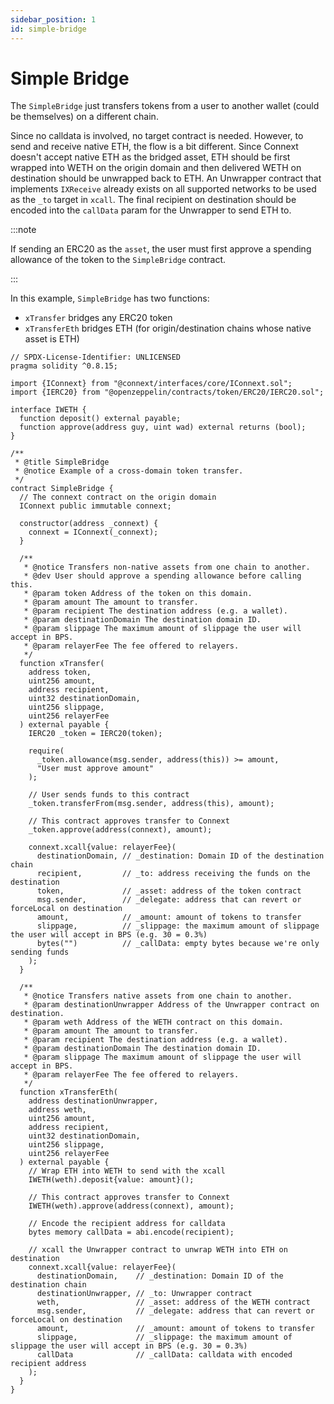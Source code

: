 ```yaml
---
sidebar_position: 1
id: simple-bridge
---
```


# Simple Bridge

The `SimpleBridge` just transfers tokens from a user to another wallet (could be themselves) on a different chain.

Since no calldata is involved, no target contract is needed. However, to send and receive native ETH, the flow is a bit different. Since Connext doesn't accept native ETH as the bridged asset, ETH should be first wrapped into WETH on the origin domain and then delivered WETH on destination should be unwrapped back to ETH. An Unwrapper contract that implements `IXReceive` already exists on all supported networks to be used as the `_to` target in `xcall`. The final recipient on destination should be encoded into the `callData` param for the Unwrapper to send ETH to.

:::note

If sending an ERC20 as the `asset`, the user must first approve a spending allowance of the token to the `SimpleBridge` contract.

:::

In this example, `SimpleBridge` has two functions:
- `xTransfer` bridges any ERC20 token
- `xTransferEth` bridges ETH (for origin/destination chains whose native asset is ETH)

```solidity showLineNumbers
// SPDX-License-Identifier: UNLICENSED
pragma solidity ^0.8.15;

import {IConnext} from "@connext/interfaces/core/IConnext.sol";
import {IERC20} from "@openzeppelin/contracts/token/ERC20/IERC20.sol";

interface IWETH {
  function deposit() external payable;
  function approve(address guy, uint wad) external returns (bool);
}

/**
 * @title SimpleBridge
 * @notice Example of a cross-domain token transfer.
 */
contract SimpleBridge {
  // The connext contract on the origin domain
  IConnext public immutable connext;

  constructor(address _connext) {
    connext = IConnext(_connext);
  }

  /**
   * @notice Transfers non-native assets from one chain to another.
   * @dev User should approve a spending allowance before calling this.
   * @param token Address of the token on this domain.
   * @param amount The amount to transfer.
   * @param recipient The destination address (e.g. a wallet).
   * @param destinationDomain The destination domain ID.
   * @param slippage The maximum amount of slippage the user will accept in BPS.
   * @param relayerFee The fee offered to relayers.
   */
  function xTransfer(
    address token,
    uint256 amount,
    address recipient,
    uint32 destinationDomain,
    uint256 slippage,
    uint256 relayerFee
  ) external payable {
    IERC20 _token = IERC20(token);

    require(
      _token.allowance(msg.sender, address(this)) >= amount,
      "User must approve amount"
    );

    // User sends funds to this contract
    _token.transferFrom(msg.sender, address(this), amount);

    // This contract approves transfer to Connext
    _token.approve(address(connext), amount);

    connext.xcall{value: relayerFee}(
      destinationDomain, // _destination: Domain ID of the destination chain
      recipient,         // _to: address receiving the funds on the destination
      token,             // _asset: address of the token contract
      msg.sender,        // _delegate: address that can revert or forceLocal on destination
      amount,            // _amount: amount of tokens to transfer
      slippage,          // _slippage: the maximum amount of slippage the user will accept in BPS (e.g. 30 = 0.3%)
      bytes("")          // _callData: empty bytes because we're only sending funds
    );  
  }

  /**
   * @notice Transfers native assets from one chain to another.
   * @param destinationUnwrapper Address of the Unwrapper contract on destination.
   * @param weth Address of the WETH contract on this domain.
   * @param amount The amount to transfer.
   * @param recipient The destination address (e.g. a wallet).
   * @param destinationDomain The destination domain ID.
   * @param slippage The maximum amount of slippage the user will accept in BPS.
   * @param relayerFee The fee offered to relayers.
   */
  function xTransferEth(
    address destinationUnwrapper,
    address weth,
    uint256 amount,
    address recipient,
    uint32 destinationDomain,
    uint256 slippage,
    uint256 relayerFee
  ) external payable {
    // Wrap ETH into WETH to send with the xcall
    IWETH(weth).deposit{value: amount}();

    // This contract approves transfer to Connext
    IWETH(weth).approve(address(connext), amount);

    // Encode the recipient address for calldata
    bytes memory callData = abi.encode(recipient);

    // xcall the Unwrapper contract to unwrap WETH into ETH on destination
    connext.xcall{value: relayerFee}(
      destinationDomain,    // _destination: Domain ID of the destination chain
      destinationUnwrapper, // _to: Unwrapper contract
      weth,                 // _asset: address of the WETH contract
      msg.sender,           // _delegate: address that can revert or forceLocal on destination
      amount,               // _amount: amount of tokens to transfer
      slippage,             // _slippage: the maximum amount of slippage the user will accept in BPS (e.g. 30 = 0.3%)
      callData              // _callData: calldata with encoded recipient address
    );  
  }
}
```